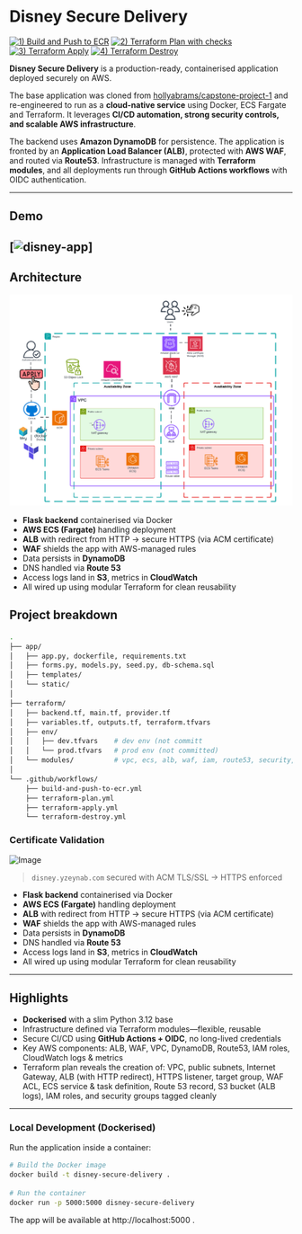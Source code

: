 # Disney Secure Delivery
[![1) Build and Push to ECR](https://github.com/zyusuf88/disney-secure-delivery/actions/workflows/build-and-push-to-ecr.yml/badge.svg)](https://github.com/zyusuf88/disney-secure-delivery/actions/workflows/build-and-push-to-ecr.yml) [![2) Terraform Plan with checks](https://github.com/zyusuf88/disney-secure-delivery/actions/workflows/terrafrom-plan.yml/badge.svg)](https://github.com/zyusuf88/disney-secure-delivery/actions/workflows/terrafrom-plan.yml) [![3) Terraform Apply](https://github.com/zyusuf88/disney-secure-delivery/actions/workflows/terrafrom-apply.yml/badge.svg)](https://github.com/zyusuf88/disney-secure-delivery/actions/workflows/terrafrom-apply.yml) [![4) Terraform Destroy](https://github.com/zyusuf88/disney-secure-delivery/actions/workflows/terraform-destroy.yml/badge.svg)](https://github.com/zyusuf88/disney-secure-delivery/actions/workflows/terraform-destroy.yml)

**Disney Secure Delivery** is a production-ready, containerised application deployed securely on AWS.

The base application was cloned from [hollyabrams/capstone-project-1](https://github.com/hollyabrams/capstone-project-1) and re-engineered to run as a **cloud-native service** using Docker, ECS Fargate and Terraform. It leverages **CI/CD automation, strong security controls, and scalable AWS infrastructure**.

The backend uses **Amazon DynamoDB** for persistence. The application is fronted by an **Application Load Balancer (ALB)**, protected with **AWS WAF**, and routed via **Route53**. Infrastructure is managed with **Terraform modules**, and all deployments run through **GitHub Actions workflows** with OIDC authentication.

---

## Demo

[![disney-app ](https://github.com/user-attachments/assets/656b0779-9f0b-4b3e-944f-92027cab2560)]
---

## Architecture
![architecture diagram](./assets/Arch%20diagram.png)

- **Flask backend** containerised via Docker
- **AWS ECS (Fargate)** handling deployment
- **ALB** with redirect from HTTP → secure HTTPS (via ACM certificate)
- **WAF** shields the app with AWS-managed rules
- Data persists in **DynamoDB**
- DNS handled via **Route 53**
- Access logs land in **S3**, metrics in **CloudWatch**
- All wired up using modular Terraform for clean reusability

## Project breakdown

```bash
.
├── app/
│   ├── app.py, dockerfile, requirements.txt
│   ├── forms.py, models.py, seed.py, db-schema.sql
│   ├── templates/
│   └── static/
│
├── terraform/
│   ├── backend.tf, main.tf, provider.tf
│   ├── variables.tf, outputs.tf, terraform.tfvars
│   ├── env/
│   │   ├── dev.tfvars    # dev env (not committ
│   │   └── prod.tfvars   # prod env (not committed)
│   └── modules/          # vpc, ecs, alb, waf, iam, route53, security, acm
│
└── .github/workflows/
    ├── build-and-push-to-ecr.yml
    ├── terraform-plan.yml
    ├── terraform-apply.yml
    └── terraform-destroy.yml

```

### Certificate Validation
<img width="1249" height="578" alt="Image" src="https://github.com/user-attachments/assets/c717882f-23e4-409a-9ff3-d486ecf8f38e" />

>  `disney.yzeynab.com` secured with ACM TLS/SSL → HTTPS enforced


- **Flask backend** containerised via Docker
- **AWS ECS (Fargate)** handling deployment
- **ALB** with redirect from HTTP → secure HTTPS (via ACM certificate)
- **WAF** shields the app with AWS-managed rules
- Data persists in **DynamoDB**
- DNS handled via **Route 53**
- Access logs land in **S3**, metrics in **CloudWatch**
- All wired up using modular Terraform for clean reusability

---

## Highlights

- **Dockerised** with a slim Python 3.12 base
- Infrastructure defined via Terraform modules—flexible, reusable
- Secure CI/CD using **GitHub Actions + OIDC**, no long-lived credentials
- Key AWS components: ALB, WAF, VPC, DynamoDB, Route53, IAM roles, CloudWatch logs & metrics
- Terraform plan reveals the creation of: VPC, public subnets, Internet Gateway, ALB (with HTTP redirect), HTTPS listener, target group, WAF ACL, ECS service & task definition, Route 53 record, S3 bucket (ALB logs), IAM roles, and security groups tagged cleanly
---


### Local Development (Dockerised)

Run the application inside a container:

```bash
# Build the Docker image
docker build -t disney-secure-delivery .

# Run the container
docker run -p 5000:5000 disney-secure-delivery
````

The app will be available at http://localhost:5000
.
